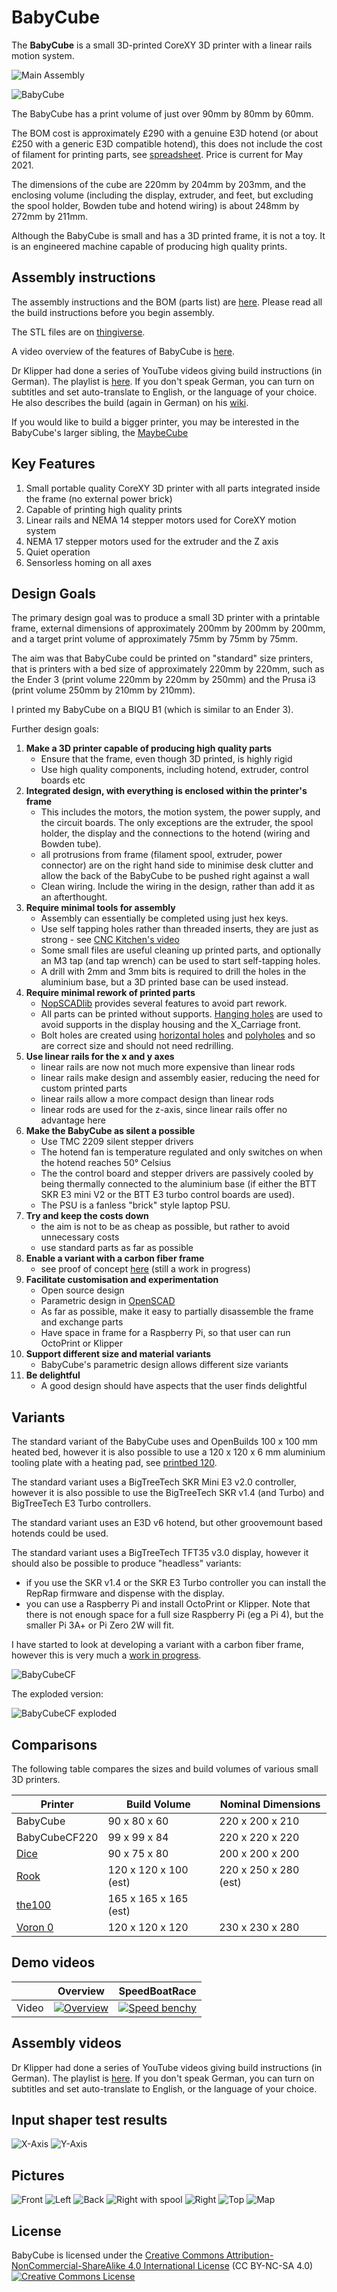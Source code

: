 # BabyCube

The **BabyCube** is a small 3D-printed CoreXY 3D printer with a linear rails motion system.

![Main Assembly](BC200/assemblies/main_assembled.png)

![BabyCube](pictures/babycube200_1000.jpg)

The BabyCube has a print volume of just over 90mm by 80mm by 60mm.

The BOM cost is approximately £290 with a genuine E3D hotend (or about £250 with a generic E3D compatible hotend), this
does not include the cost of filament for printing parts, see [spreadsheet](documents/BabyCube200_BOM.ods). Price is
current for May 2021.

The dimensions of the cube are 220mm by 204mm by 203mm, and the enclosing volume (including the display, extruder,
and feet, but excluding the spool holder, Bowden tube and hotend wiring) is about 248mm by 272mm by 211mm.

Although the BabyCube is small and has a 3D printed frame, it is not a toy. It is an engineered machine capable of
producing high quality prints.

## Assembly instructions

The assembly instructions and the BOM (parts list) are [here](BC200/readme.md). Please read all the build instructions
before you begin assembly.

The STL files are on [thingiverse](https://www.thingiverse.com/thing:4911835).

A video overview of the features of BabyCube is [here](https://www.youtube.com/watch?v=HpjnHnVyvj4).

Dr Klipper had done a series of YouTube videos giving build instructions (in German). The playlist is [here](https://www.youtube.com/watch?v=Hourt_4GOHs&list=PLbNI1Rcik-oIJZLZGHtmtgYNiHBKnzX2O).
If you don't speak German, you can turn on subtitles and set auto-translate to English, or the language of your choice. He also describes the build (again in German) on his [wiki](http://www.drklipper.de/doku.php?id=videos:15_-_babycube_-_mini_corexy_drucker).

If you would like to build a bigger printer, you may be interested in the BabyCube's larger sibling, the [MaybeCube](https://github.com/martinbudden/MaybeCube)

## Key Features

1. Small portable quality CoreXY 3D printer with all parts integrated inside the frame (no external power brick)
2. Capable of printing high quality prints
3. Linear rails and NEMA 14 stepper motors used for CoreXY motion system
4. NEMA 17 stepper motors used for the extruder and the Z axis
5. Quiet operation
6. Sensorless homing on all axes

## Design Goals

The primary design goal was to produce a small 3D printer with a printable frame, external dimensions of approximately
200mm by 200mm by 200mm, and a target print volume of approximately 75mm by 75mm by 75mm.

The aim was that BabyCube could be printed on "standard" size printers, that is printers with a bed size of approximately
220mm by 220mm, such as the Ender 3 (print volume 220mm by 220mm by 250mm) and the Prusa i3 (print volume 250mm by
210mm by 210mm).

I printed my BabyCube on a BIQU B1 (which is similar to an Ender 3).

Further design goals:

1. **Make a 3D printer capable of producing high quality parts**
    * Ensure that the frame, even though 3D printed, is highly rigid
    * Use high quality components, including hotend, extruder, control boards etc
2. **Integrated design, with everything is enclosed within the printer's frame**
    * This includes the motors, the motion system, the power supply, and the circuit boards. The only exceptions are the extruder, the spool holder, the display and the connections to the hotend (wiring and Bowden tube).
    * all protrusions from frame (filament spool, extruder, power connector) are on the right hand side to minimise desk clutter and allow the back of the BabyCube to be pushed right against a wall
    * Clean wiring. Include the wiring in the design, rather than add it as an afterthought.
3. **Require minimal tools for assembly**
    * Assembly can essentially be completed using just hex keys.
    * Use self tapping holes rather than threaded inserts, they are just as strong - see [CNC Kitchen's video](https://www.youtube.com/watch?v=iR6OBlSzp7I)
    * Some small files are useful cleaning up printed parts, and optionally an M3 tap (and tap wrench) can be used to start self-tapping holes.
    * A drill with 2mm and 3mm bits is required to drill the holes in the aluminium base, but a 3D printed base can be used instead.
4. **Require minimal rework of printed parts**
    * [NopSCADlib](https://github.com/nophead/NopSCADlib) provides several features to avoid part rework.
    * All parts can be printed without supports. [Hanging holes](https://hydraraptor.blogspot.com/2014/03/buried-nuts-and-hanging-holes.html) are used to avoid supports in the display housing and the X_Carriage front.
    * Bolt holes are created using [horizontal holes](https://hydraraptor.blogspot.com/2020/07/horiholes-2.html) and [polyholes](https://hydraraptor.blogspot.com/2011/02/polyholes.html) and so are correct size and should not need redrilling.
5. **Use linear rails for the x and y axes**
    * linear rails are now not much more expensive than linear rods
    * linear rails make design and assembly easier, reducing the need for custom printed parts
    * linear rails allow a more compact design than linear rods
    * linear rods are used for the z-axis, since linear rails offer no advantage here
6. **Make the BabyCube as silent a possible**
    * Use TMC 2209 silent stepper drivers
    * The hotend fan is temperature regulated and only switches on when the hotend reaches 50&deg; Celsius
    * The the control board and stepper drivers are passively cooled by being thermally connected to the aluminium base (if either the BTT SKR E3 mini V2 or the BTT E3 turbo control boards are used).
    * The PSU is a fanless "brick" style laptop PSU.
7. **Try and keep the costs down**
    * the aim is not to be as cheap as possible, but rather to avoid unnecessary costs
    * use standard parts as far as possible
8. **Enable a variant with a carbon fiber frame**
    * see proof of concept [here](concepts/readme.md) (still a work in progress)
9. **Facilitate customisation and experimentation**
    * Open source design
    * Parametric design in [OpenSCAD](https://openscad.org/)
    * As far as possible, make it easy to partially disassemble the frame and exchange parts
    * Have space in frame for a Raspberry Pi, so that user can run OctoPrint or Klipper
10. **Support different size and material variants**
    * BabyCube's parametric design allows different size variants
11. **Be delightful**
    * A good design should have aspects that the user finds delightful

## Variants

The standard variant of the BabyCube uses and OpenBuilds 100 x 100 mm heated bed, however it is also possible to use a
120 x 120 x 6 mm aluminium tooling plate with a heating pad, see [printbed 120](PRINTBED120/readme.md).

The standard variant uses a BigTreeTech SKR Mini E3 v2.0 controller, however it is also possible to use the BigTreeTech
SKR v1.4 (and Turbo) and BigTreeTech E3 Turbo controllers.

The standard variant uses an E3D v6 hotend, but other groovemount based hotends could be used.

The standard variant uses a BigTreeTech TFT35 v3.0 display, however it should also be possible to produce "headless" variants:

* if you use the SKR v1.4 or the SKR E3 Turbo controller you can install the RepRap firmware and dispense with the display.
* you can use a Raspberry Pi and install OctoPrint or Klipper. Note that there is not enough space for a full size Raspberry Pi (eg a Pi 4), but the smaller Pi 3A+ or Pi Zero 2W will fit.

I have started to look at developing a variant with a carbon fiber frame, however this is very much a [work in progress](concepts/readme.md).

![BabyCubeCF](concepts/BC200CF_assembled.png)

The exploded version:

![BabyCubeCF exploded](concepts/BC200CF_unstaged_assembly.png)

## Comparisons

The following table compares the sizes and build volumes of various small 3D printers.

Printer           | Build Volume | Nominal Dimensions
------------------| -------------| -------------------
BabyCube          | 90 x 80 x 60 | 220 x 200 x 210
BabyCubeCF220     | 99 x 99 x 84 | 220 x 220 x 220
[Dice](https://www.instructables.com/DICE-a-Tiny-Rigid-and-Superfast-3D-printer/) | 90 x 75 x 80  | 200 x 200 x 200
[Rook](https://github.com/rolohaun/Rook) | 120 x 120 x 100 (est) | 220 x 250 x 280 (est)
[the100](https://github.com/MSzturc/the100) | 165 x 165 x 165 (est) |
[Voron 0](https://vorondesign.com/voron0) | 120 x 120 x 120 | 230 x 230 x 280

## Demo videos

|       | Overview | SpeedBoatRace |
| ----- | :------: | :-----------: |
| Video | [![Overview](https://img.youtube.com/vi/HpjnHnVyvj4/0.jpg)](https://www.youtube.com/watch?v=HpjnHnVyvj4) | [![Speed benchy](https://img.youtube.com/vi/jGo57FBjNX4/0.jpg)](https://www.youtube.com/watch?v=jGo57FBjNX4) |

## Assembly videos

Dr Klipper had done a series of YouTube videos giving build instructions (in German). The playlist is [here](https://www.youtube.com/watch?v=Hourt_4GOHs&list=PLbNI1Rcik-oIJZLZGHtmtgYNiHBKnzX2O).
If you don't speak German, you can turn on subtitles and set auto-translate to English, or the language of your choice.

## Input shaper test results

![X-Axis](pictures/shaper_calibrate_x.png)
![Y-Axis](pictures/shaper_calibrate_y.png)

## Pictures

![Front](pictures/BC_front.jpg)
![Left](pictures/BC_left.jpg)
![Back](pictures/BC_back.jpg)
![Right with spool](pictures/BC_right_with_spool.jpg)
![Right](pictures/BC_right.jpg)
![Top](pictures/BC_top.jpg)
![Map](pictures/BC_map.jpg)

## License

BabyCube is licensed under the [Creative Commons Attribution-NonCommercial-ShareAlike 4.0 International License](https://creativecommons.org/licenses/by-nc-sa/4.0/)
(CC BY-NC-SA 4.0)<br />
<a rel="license" href="http://creativecommons.org/licenses/by-nc-sa/4.0/">
<img alt="Creative Commons License" style="border-width:0" src="https://i.creativecommons.org/l/by-nc-sa/4.0/88x31.png" />
</a>
